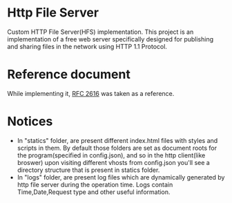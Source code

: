 # Http File Server

Custom HTTP File Server(HFS) implementation. This project is an implementation of a free web server specifically
designed for publishing and sharing files in the network using HTTP 1.1 Protocol.

#  Reference document
While implementing it, [RFC  2616](https://tools.ietf.org/html/rfc2616)  was taken as a reference. 

# Notices
- In "statics" folder, are present different index.html files with styles and scripts in them. 
  By default those folders are set as document roots for the program(specified in config.json),
  and so in the http client(like broswer) upon visiting different vhosts from config.json you'll
  see a directory structure that is present in statics folder.
- In "logs" folder, are present log files which are dynamically generated by http file server during
  the operation time. Logs contain Time,Date,Request type and other useful information.